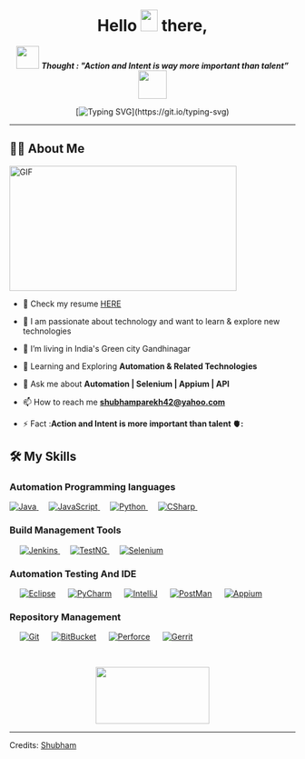 <h1 align="center">Hello <img src="https://raw.githubusercontent.com/MartinHeinz/MartinHeinz/master/wave.gif" width="30px" height="38"> there, </h1>


<p align="center">
<img src="https://media.giphy.com/media/qjqUcgIyRjsl2/giphy.gif" width="40" /> <b><i align="center">Thought : "Action and Intent is way more important than talent”</i></b> <img src="https://media.giphy.com/media/qjqUcgIyRjsl2/giphy.gif" width="50" />
</p>
<!-- <p>An aspiring Java Back-end Developer. Collaborative, team player who can work with teams and be productive. Interested in obtaining a Software Developer position. Always like to learn new skills and technologies.</p>  -->
  
 

<div align="center">
  
   <span></span>
  
[![Typing SVG](https://readme-typing-svg.herokuapp.com?font=IBM+Plex+Sans&color=ff1493&size=36&lines=+Hey!+It's+Shubham!;I'm+an+Automation+Engineer.;❤+Automation+Java+Appium;)](https://git.io/typing-svg)
</div>

<hr color="blue"/>



## 🙋‍♂️ About Me

 <img align="center" alt="GIF" src="https://github.com/abhisheknaiidu/abhisheknaiidu/blob/master/code.gif?raw=true" width="400" height="220" />

 
 -  🔭 Check my resume [HERE](https://github.com/AutomationShubham/AutomationShubham/blob/main/Shubham%20Parekh%20CV.pdf) 

 -  🚀 I am passionate about technology and want to learn & explore new technologies 

 -  🔭 I’m living  in India's Green city Gandhinagar   

 - 🌱 Learning and Exploring **Automation & Related Technologies**

 - 💬 Ask me about **Automation | Selenium | Appium | API**

 - 📫 How to reach me **shubhamparekh42@yahoo.com**

 - ⚡ Fact :**Action and Intent is more important than talent 🫀:**
 
## 🛠️ My Skills

###  Automation Programming languages

<p align="left"> 

  <a href="https://www.java.com" target="_blank"> 
    <img alt="Java" src="https://img.shields.io/badge/Java-%23007396.svg?logo=JAVA&logoColor=white">
  </a>
  &emsp;
     <a href="https://www.java.com" target="_blank"> 
    <img alt="JavaScript" src="https://img.shields.io/badge/CSharp-%23007396.svg?logo=CSharp&logoColor=white">
  </a>
  &emsp;
    <a href="https://www.java.com" target="_blank"> 
    <img alt="Python" src="https://img.shields.io/badge/Python-%23007396.svg?logo=Python&logoColor=white">
  </a>
  &emsp;
    <a href="https://www.java.com" target="_blank"> 
    <img alt="CSharp" src="https://img.shields.io/badge/CSharp-%23007396.svg?logo=CSharp&logoColor=white">
  </a>
  &emsp;


</p>

###   Build Management Tools
<p align="left"> 
  &emsp; 
  <a href="https://www.w3.org/html/" target="_blank"> 
   <img alt="Jenkins" src="https://img.shields.io/badge/Jenkins%20-%23E34F26.svg?logo=Jenkins&logoColor=white">
  </a>   
  &emsp;
  <a href="https://www.w3schools.com/css/" target="_blank">
    <img alt="TestNG" src="https://img.shields.io/badge/TestNG%20-%231572B6.svg?logo=Testng&logoColor=white">
  </a> 
   &emsp;
  <a href="https://getbootstrap.com" target="_blank"> 
    <img alt="Selenium" src="https://img.shields.io/badge/Selenium-%23563D7C.svg?style=Selenium&logoColor=white"/>
  </a>
</p>

 
 ###  Automation Testing And IDE
 
<p align="left">
 
  &emsp;
    <a href="#"><img alt="Eclipse" src="https://img.shields.io/badge/Eclipse%20-%23F05033.svg?logo=Eclipse&logoColor=white"></a>
  &emsp;
    <a href="#"><img alt="PyCharm" src="https://img.shields.io/badge/PyCharm%20-%2334A853.svg?logo=PyCharm&logoColor=white"></a>
  &emsp;
    <a href="#"><img alt="IntelliJ" src="https://img.shields.io/badge/IntelliJ%20-0078d7.svg?logo=Intellij&logoColor=white"></a>
  &emsp;
   <a href="#"><img alt="PostMan" src="https://img.shields.io/badge/PostMan%20-%23F05033.svg?logo=PostMan&logoColor=white"></a>
  &emsp;
  <a href="#"><img alt="Appium" src="https://img.shields.io/badge/Appium%20-%2334A853.svg?logo=Appium&logoColor=white"></a>
  &emsp;
</p>

 ### Repository Management 
 
<p align="left">
 
  &emsp;
    <a href="#"><img alt="Git" src="https://img.shields.io/badge/Git%20-%23F05033.svg?logo=Git&logoColor=white"></a>
  &emsp;
    <a href="#"><img alt="BitBucket" src="https://img.shields.io/badge/BitBucket%20-%2334A853.svg?logo=BitBucket&logoColor=white"></a>
  &emsp;
    <a href="#"><img alt="Perforce" src="https://img.shields.io/badge/Perforce%20-0078d7.svg?logo=Perforce&logoColor=white"></a>
  &emsp;
   <a href="#"><img alt="Gerrit" src="https://img.shields.io/badge/Gerrit%20-%23F05033.svg?logo=Gerrit&logoColor=white"></a>
  &emsp;

</p>

<br/>





<p align="center">
  <img width="200" height="100" src="https://math.sun.ac.za/prodinger/thanks.gif">
</p>


---------
Credits: [Shubham](https://github.com/AutomationShubham)

